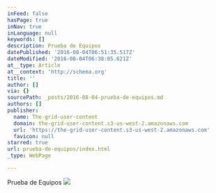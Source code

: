 ```yaml
---
inFeed: false
hasPage: true
inNav: true
inLanguage: null
keywords: []
description: Prueba de Equipos
datePublished: '2016-08-04T06:51:35.517Z'
dateModified: '2016-08-04T06:38:05.621Z'
at__type: Article
at__context: 'http://schema.org'
title: ''
author: []
via: {}
sourcePath: _posts/2016-08-04-prueba-de-equipos.md
authors: []
publisher:
  name: The-grid-user-content
  domain: the-grid-user-content.s3-us-west-2.amazonaws.com
  url: 'https://the-grid-user-content.s3-us-west-2.amazonaws.com'
  favicon: null
starred: true
url: prueba-de-equipos/index.html
_type: WebPage

---
```

Prueba de Equipos
![](https://the-grid-user-content.s3-us-west-2.amazonaws.com/094595f4-1c70-4c28-89db-410f956d09d4.jpg)